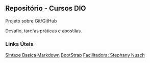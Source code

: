 ## Repositório - Cursos DIO
Projeto sobre Git/GitHub

Desafio, tarefas práticas e apostilas.

### Links Úteis

[Sintaxe Basica Markdown](https://www.markdownguide.org/basic-syntax/)
[BootStrap](https://getbootstrap.com/)
[Facilitadora: Stephany Nusch](https://github.com/stebsnusch)